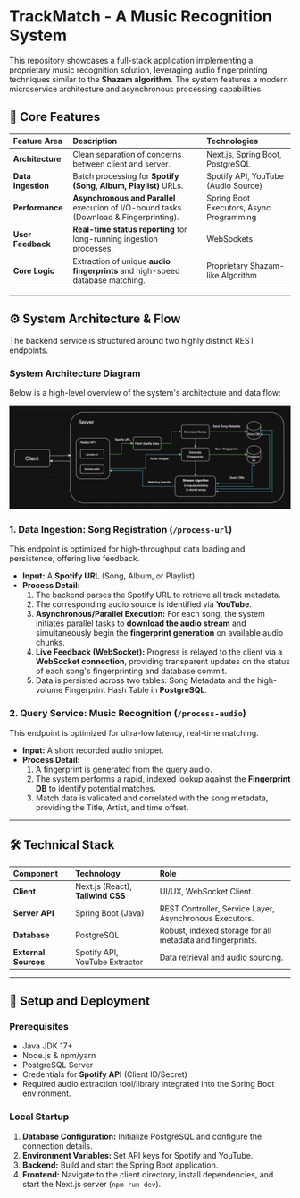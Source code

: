# TrackMatch - A Music Recognition System

This repository showcases a full-stack application implementing a proprietary music recognition solution, leveraging audio fingerprinting techniques similar to the **Shazam algorithm**. The system features a modern microservice architecture and asynchronous processing capabilities.

## 🌟 Core Features

| Feature Area | Description | Technologies |
| :--- | :--- | :--- |
| **Architecture** | Clean separation of concerns between client and server. | Next.js, Spring Boot, PostgreSQL |
| **Data Ingestion**| Batch processing for **Spotify (Song, Album, Playlist)** URLs. | Spotify API, YouTube (Audio Source) |
| **Performance** | **Asynchronous and Parallel** execution of I/O-bound tasks (Download & Fingerprinting). | Spring Boot Executors, Async Programming |
| **User Feedback**| **Real-time status reporting** for long-running ingestion processes. | WebSockets |
| **Core Logic** | Extraction of unique **audio fingerprints** and high-speed database matching. | Proprietary Shazam-like Algorithm |

---

## ⚙️ System Architecture & Flow

The backend service is structured around two highly distinct REST endpoints.

### System Architecture Diagram

Below is a high-level overview of the system's architecture and data flow:

![System Architecture Diagram](assets/architecture.png)

### 1. Data Ingestion: Song Registration (`/process-url`)

This endpoint is optimized for high-throughput data loading and persistence, offering live feedback.

* **Input:** A **Spotify URL** (Song, Album, or Playlist).
* **Process Detail:**
    1.  The backend parses the Spotify URL to retrieve all track metadata.
    2.  The corresponding audio source is identified via **YouTube**.
    3.  **Asynchronous/Parallel Execution:** For each song, the system initiates parallel tasks to **download the audio stream** and simultaneously begin the **fingerprint generation** on available audio chunks.
    4.  **Live Feedback (WebSocket):** Progress is relayed to the client via a **WebSocket connection**, providing transparent updates on the status of each song's fingerprinting and database commit.
    5.  Data is persisted across two tables: Song Metadata and the high-volume Fingerprint Hash Table in **PostgreSQL**.

### 2. Query Service: Music Recognition (`/process-audio`)

This endpoint is optimized for ultra-low latency, real-time matching.

* **Input:** A short recorded audio snippet.
* **Process Detail:**
    1.  A fingerprint is generated from the query audio.
    2.  The system performs a rapid, indexed lookup against the **Fingerprint DB** to identify potential matches.
    3.  Match data is validated and correlated with the song metadata, providing the Title, Artist, and time offset.

---

## 🛠️ Technical Stack

| Component | Technology | Role |
| :--- | :--- | :--- |
| **Client** | Next.js (React), **Tailwind CSS** | UI/UX, WebSocket Client. |
| **Server API** | Spring Boot (Java) | REST Controller, Service Layer, Asynchronous Executors. |
| **Database** | PostgreSQL | Robust, indexed storage for all metadata and fingerprints. |
| **External Sources** | Spotify API, YouTube Extractor | Data retrieval and audio sourcing. |

---

## 🚀 Setup and Deployment

### Prerequisites

* Java JDK 17+
* Node.js & npm/yarn
* PostgreSQL Server
* Credentials for **Spotify API** (Client ID/Secret)
* Required audio extraction tool/library integrated into the Spring Boot environment.

### Local Startup

1.  **Database Configuration:** Initialize PostgreSQL and configure the connection details.
2.  **Environment Variables:** Set API keys for Spotify and YouTube.
3.  **Backend:** Build and start the Spring Boot application.
4.  **Frontend:** Navigate to the client directory, install dependencies, and start the Next.js server (`npm run dev`).
